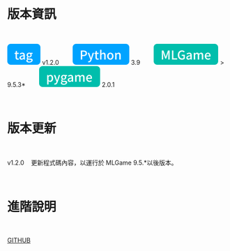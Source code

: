 # 版本資訊

<br />

![tag-chip](/assets/icons/tag.svg) v1.2.0&nbsp;&nbsp;&nbsp;&nbsp;&nbsp;&nbsp;&nbsp;&nbsp;![python-chip](/assets/icons/python.svg) 3.9&nbsp;&nbsp;&nbsp;&nbsp;&nbsp;&nbsp;&nbsp;&nbsp;![mlgame-chip](/assets/icons/mlGame.svg) > 9.5.3\*&nbsp;&nbsp;&nbsp;&nbsp;&nbsp;&nbsp;&nbsp;&nbsp;![pygame-chip](/assets/icons/pygame.svg) 2.0.1

<br />

# 版本更新

<br />

v1.2.0&nbsp;&nbsp;&nbsp;&nbsp;更新程式碼內容，以運行於 MLGame 9.5.\*以後版本。

<br />

# 進階說明

<br />

[GITHUB](https://github.com/PAIA-Playful-AI-Arena/dont_touch)
